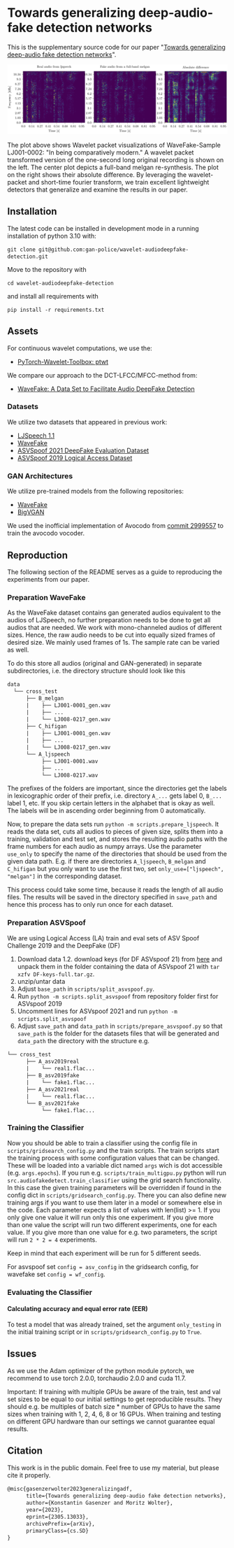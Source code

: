 # Towards generalizing deep-audio-fake detection networks

This is the supplementary source code for our paper "[Towards generalizing deep-audio fake detection networks](https://arxiv.org/abs/2305.13033)".

![packet vizualization](./img/packet_vizualization.png)

The plot above shows Wavelet packet visualizations of WaveFake-Sample LJ001-0002: "In being comparatively 
modern." A wavelet packet transformed version of the one-second long original recording is
shown on the left. The center plot depicts a full-band melgan re-synthesis. The plot on the right
shows their absolute difference. By leveraging the wavelet-packet and short-time fourier transform, 
we train excellent lightweight detectors that generalize and examine the results in our paper.

## Installation

The latest code can be installed in development mode in a running installation of python 3.10 with:

```shell
git clone git@github.com:gan-police/wavelet-audiodeepfake-detection.git
```
Move to the repository with
```shell
cd wavelet-audiodeepfake-detection
```
and install all requirements with
```shell
pip install -r requirements.txt
```

## Assets

For continuous wavelet computations, we use the:
- [PyTorch-Wavelet-Toolbox: ptwt](https://github.com/v0lta/PyTorch-Wavelet-Toolbox)

We compare our approach to the DCT-LFCC/MFCC-method from:
- [WaveFake: A Data Set to Facilitate Audio DeepFake Detection](https://github.com/RUB-SysSec/WaveFake)

### Datasets

We utilize two datasets that appeared in previous work:

- [LJSpeech 1.1](https://keithito.com/LJ-Speech-Dataset/)
- [WaveFake](https://zenodo.org/record/5642694)
- [ASVSpoof 2021 DeepFake Evaluation Dataset](https://zenodo.org/record/4835108)
- [ASVSpoof 2019 Logical Access Dataset](https://datashare.ed.ac.uk/handle/10283/3336)

### GAN Architectures
We utilize pre-trained models from the following repositories:

- [WaveFake](https://github.com/RUB-SysSec/WaveFake)
- [BigVGAN](https://github.com/NVIDIA/BigVGAN)

We used the inofficial implementation of Avocodo from [commit 2999557](https://github.com/ncsoft/avocodo) to train the avocodo vocoder.

## Reproduction

The following section of the README serves as a guide to reproducing the experiments from our paper.

### Preparation WaveFake

As the WaveFake dataset contains gan generated audios equivalent to the audios of LJSpeech, no further preparation needs to be done to get all audios that are needed. We work with mono-channeled audios of different sizes. Hence, the raw audio needs to be cut into equally sized frames of desired size. We mainly used frames of 1s. The sample rate can be varied as well.

To do this store all audios (original and GAN-generated) in separate subdirectories, i.e. the directory structure should look like this

```
data
  └── cross_test
      ├── B_melgan
      |    ├── LJ001-0001_gen.wav
      |    ├── ...
      |    └── LJ008-0217_gen.wav
      ├── C_hifigan
      |    ├── LJ001-0001_gen.wav
      |    ├── ...
      |    └── LJ008-0217_gen.wav
      └── A_ljspeech
           ├── LJ001-0001.wav
           ├── ...
           └── LJ008-0217.wav
```

The prefixes of the folders are important, since the directories get the labels in lexicographic order of their prefix, i.e. directory `A_...` gets label 0, `B_...` label 1, etc. If you skip certain letters in the alphabet that is okay as well. The labels will be in ascending order beginning from 0 automatically.

Now, to prepare the data sets run `python -m scripts.prepare_ljspeech`. It reads the data set, cuts all audios to pieces of given size, splits them into a training, validation and test set, and stores the resulting audio paths with the frame numbers for each audio as numpy arrays.
Use the parameter `use_only` to specify the name of the directories that should be used from the given data path. E.g. if there are directories `A_ljspeech`, `B_melgan` and `C_hifigan` but you only want to use the first two, set `only_use=["ljspeech", "melgan"]` in the corresponding dataset.

This process could take some time, because it reads the length of all audio files. The results will be saved in the directory specified in `save_path` and hence this process has to only run once for each dataset.

### Preparation ASVSpoof
We are using Logical Access (LA) train and eval sets of ASV Spoof Challenge 2019 and the DeepFake (DF)
1. Download data
1.2. download keys (for DF ASVspoof 21) from [here](https://www.asvspoof.org/index2021.html) and unpack them in the folder containing the data of ASVspoof 21 with `tar xzfv DF-keys-full.tar.gz`.
2. unzip/untar data
3. Adjust `base_path` in `scripts/split_asvspoof.py`.
4. Run `python -m scripts.split_asvspoof` from repository folder first for ASVspoof 2019
5. Uncomment lines for ASVspoof 2021 and run `python -m scripts.split_asvspoof`
6. Adjust `save_path` and `data_path` in `scripts/prepare_asvspoof.py` so that `save_path` is the folder for the datasets files that will be generated and `data_path` the directory with the structure e.g.
```
└── cross_test
      ├── A_asv2019real
      |    └── real1.flac...
      ├── B_asv2019fake
      |    └── fake1.flac...
      ├── A_asv2021real
      |    └── real1.flac...
      └── B_asv2021fake
           └── fake1.flac...
```

### Training the Classifier

Now you should be able to train a classifier using the config file in `scripts/gridsearch_config.py` and the train scripts. The train scripts start the training process with some configuration values that can be changed. These will be loaded into a variable dict named `args` wich is dot accessible (e.g. `args.epochs`). If you run e.g. `scripts/train_multigpu.py` python will run `src.audiofakedetect.train_classifier` using the grid search functionality. In this case the given training parameters will be overridden if found in the config dict in `scripts/gridsearch_config.py`. There you can also define new training args if you want to use them later in a model or somewhere else in the code. Each parameter expects a list of values with len(list) >= 1. If you only give one value it will run only this one experiment. If you give more than one value the script will run two different experiments, one for each value. If you give more than one value for e.g. two parameters, the script will run `2 * 2 = 4` experiments.

Keep in mind that each experiment will be run for 5 different seeds.

For asvspoof set `config = asv_config` in the gridsearch config, for wavefake set `config = wf_config`.

### Evaluating the Classifier

#### Calculating accuracy and equal error rate (EER)

To test a model that was already trained, set the argument `only_testing` in the initial training script or in `scripts/gridsearch_config.py` to `True`.


## Issues
As we use the Adam optimizer of the python module pytorch, we recommend to use torch 2.0.0, torchaudio 2.0.0 and cuda 11.7.

Important: If training with multiple GPUs be aware of the train, test and val set sizes to be equal to our initial settings to get reproducible results.
They should e.g. be multiples of batch size * number of GPUs to have the same sizes when training with 1, 2, 4, 6, 8 or 16 GPUs.
When training and testing on different GPU hardware than our settings we cannot guarantee equal results.

## Citation
This work is in the public domain. Feel free to use my material, but please cite it properly.
```
@misc{gasenzerwolter2023generalizingadf,
      title={Towards generalizing deep-audio fake detection networks}, 
      author={Konstantin Gasenzer and Moritz Wolter},
      year={2023},
      eprint={2305.13033},
      archivePrefix={arXiv},
      primaryClass={cs.SD}
}
```
